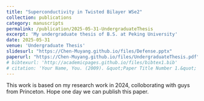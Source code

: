 ```yaml
---
title: "Superconductivity in Twisted Bilayer WSe2"
collection: publications
category: manuscripts
permalink: /publication/2025-05-31-UndergraduateThesis
excerpt: 'My undergraduate thesis of B.S. at Peking University'
date: 2025-05-31
venue: 'Undergraduate Thesis'
slidesurl: "https://Chen-Muyang.github.io/files/Defense.pptx"
paperurl: "https://Chen-Muyang.github.io/files/UndergraduateThesis.pdf"
# bibtexurl: 'http://academicpages.github.io/files/bibtex1.bib'
# citation: 'Your Name, You. (2009). &quot;Paper Title Number 1.&quot; <i>Journal 1</i>. 1(1).'
---
```

This work is based on my research work in 2024, colloborating with guys from Princeton. Hope one day we can publish this paper.
